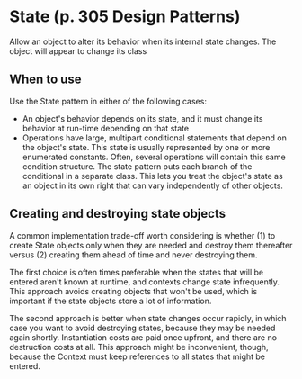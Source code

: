 # State (p. 305 Design Patterns)
Allow an object to alter its behavior when its internal state changes. The object will appear to change its class

## When to use
Use the State pattern in either of the following cases:
- An object's behavior depends on its state, and it must change its behavior at run-time depending on that state
- Operations have large, multipart conditional statements that depend on the object's state. This state is usually represented by one or more enumerated constants. Often, several operations will contain this same condition structure. The state pattern puts each branch of the conditional in a separate class. This lets you treat the object's state as an object in its own right that can vary independently of other objects.

## Creating and destroying state objects
A common implementation trade-off worth considering is whether (1) to create State objects only when they are needed and destroy them thereafter versus (2) creating them ahead of time and never destroying them.

The first choice is often times preferable when the states that will be entered aren't known at runtime, and contexts change state infrequently. This approach avoids creating objects that won't be used, which is important if the state objects store a lot of information.

The second approach is better when state changes occur rapidly, in which case you want to avoid destroying states, because they may be needed again shortly. Instantiation costs are paid once upfront, and there are no destruction costs at all. This approach might be inconvenient, though, because the Context must keep references to all states that might be entered.